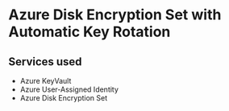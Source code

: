 # Azure Disk Encryption Set with Automatic Key Rotation

## Services used
- Azure KeyVault
- Azure User-Assigned Identity
- Azure Disk Encryption Set
